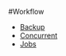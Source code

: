 #Workflow
* [Backup](workflow/backup.rst)
* [Concurrent](workflow/concurrent.rst)
* [Jobs](workflow/jobs.rst)